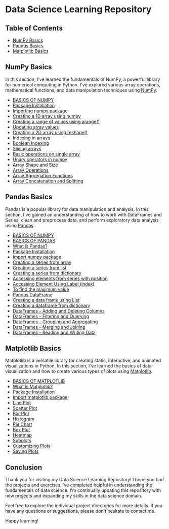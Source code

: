 # Data Science Learning Repository

## Table of Contents
- [NumPy Basics](#numpy-basics)
- [Pandas Basics](#pandas-basics)
- [Matplotlib Basics](#matplotlib-basics)

## NumPy Basics <a name="numpy-basics"></a>

In this section, I've learned the fundamentals of NumPy, a powerful library for numerical computing in Python. I've explored various array operations, mathematical functions, and data manipulation techniques using [NumPy](https://github.com/jkbarathkumar/new/blob/main/2.%20numpy.md).

- [BASICS OF NUMPY](https://github.com/jkbarathkumar/new/blob/main/2.%20numpy.md#basics-of-numpy)
- [Package Installation](https://github.com/jkbarathkumar/new/blob/main/2.%20numpy.md#package-installation)
- [Importing numpy package](https://github.com/jkbarathkumar/new/blob/main/2.%20numpy.md#importing-numpy-package)
- [Creating a 1D array using numpy](https://github.com/jkbarathkumar/new/blob/main/2.%20numpy.md#creating-a-1d-array-using-numpy)
- [Creating a range of values using arange()](https://github.com/jkbarathkumar/new/blob/main/2.%20numpy.md#creating-a-range-of-values-using-arange)
- [Updating array values](https://github.com/jkbarathkumar/new/blob/main/2.%20numpy.md#updating-array-values)
- [Creating a 2D array using reshape()](https://github.com/jkbarathkumar/new/blob/main/2.%20numpy.md#creating-a-2d-array-using-reshape)
- [Indexing in arrays](https://github.com/jkbarathkumar/new/blob/main/2.%20numpy.md#indexing-in-arrays)
- [Boolean Indexing](https://github.com/jkbarathkumar/new/blob/main/2.%20numpy.md#boolean-indexing)
- [Slicing arrays](https://github.com/jkbarathkumar/new/blob/main/2.%20numpy.md#slicing-arrays)
- [Basic operations on single array](https://github.com/jkbarathkumar/new/blob/main/2.%20numpy.md#basic-operations-on-single-array)
- [Unary operators in numpy](https://github.com/jkbarathkumar/new/blob/main/2.%20numpy.md#unary-operators-in-numpy)
- [Array Shape and Size](https://github.com/jkbarathkumar/new/blob/main/2.%20numpy.md#array-shape-and-size)
- [Array Operations](https://github.com/jkbarathkumar/new/blob/main/2.%20numpy.md#array-operations)
- [Array Aggregation Functions](https://github.com/jkbarathkumar/new/blob/main/2.%20numpy.md#array-aggregation-functions)
- [Array Concatenation and Splitting](https://github.com/jkbarathkumar/new/blob/main/2.%20numpy.md#array-concatenation-and-splitting)

## Pandas Basics <a name="pandas-basics"></a>

Pandas is a popular library for data manipulation and analysis. In this section, I've gained an understanding of how to work with DataFrames and Series, clean and preprocess data, and perform exploratory data analysis using [Pandas](https://github.com/jkbarathkumar/new/blob/main/1.%20pandas.md).

- [BASICS OF NUMPY](https://github.com/jkbarathkumar/new/blob/main/1.%20pandas.md#basics-of-numpy)
- [BASICS OF PANDAS](https://github.com/jkbarathkumar/new/blob/main/1.%20pandas.md#basics-of-pandas)
- [What is Pandas?](https://github.com/jkbarathkumar/new/blob/main/1.%20pandas.md#what-is-pandas)
- [Package Installation](https://github.com/jkbarathkumar/new/blob/main/1.%20pandas.md#package-installation)
- [Import numpy package](https://github.com/jkbarathkumar/new/blob/main/1.%20pandas.md#import-numpy-package)
- [Creating a series from array](https://github.com/jkbarathkumar/new/blob/main/1.%20pandas.md#creating-a-series-from-array)
- [Creating a series from list](https://github.com/jkbarathkumar/new/blob/main/1.%20pandas.md#creating-a-series-from-list)
- [Creating a series from dictionary](https://github.com/jkbarathkumar/new/blob/main/1.%20pandas.md#creating-a-series-from-dictionary)
- [Accessing elements from series with position](https://github.com/jkbarathkumar/new/blob/main/1.%20pandas.md#accessing-elements-from-series-with-position)
- [Accessing Element Using Label (index)](https://github.com/jkbarathkumar/new/blob/main/1.%20pandas.md#accessing-element-using-label-index)
- [To find the maximum value](https://github.com/jkbarathkumar/new/blob/main/1.%20pandas.md#to-find-maximum-value)
- [Pandas DataFrame](https://github.com/jkbarathkumar/new/blob/main/1.%20pandas.md#pandas-dataframe)
- [Creating a data frame using List](https://github.com/jkbarathkumar/new/blob/main/1.%20pandas.md#creating-a-data-frame-using-list)
- [Creating a dataframe from dictionary](https://github.com/jkbarathkumar/new/blob/main/1.%20pandas.md#creating-a-dataframe-from-dictionary)
- [DataFrames - Adding and Deleting Columns](https://github.com/jkbarathkumar/new/blob/main/1.%20pandas.md#dataframes-adding-and-deleting-columns)
- [DataFrames - Filtering and Querying](https://github.com/jkbarathkumar/new/blob/main/1.%20pandas.md#dataframes-filtering-and-querying)
- [DataFrames - Grouping and Aggregating](https://github.com/jkbarathkumar/new/blob/main/1.%20pandas.md#dataframes-grouping-and-aggregating)
- [DataFrames - Merging and Joining](https://github.com/jkbarathkumar/new/blob/main/1.%20pandas.md#dataframes-merging-and-joining)
- [DataFrames - Reading and Writing Data](https://github.com/jkbarathkumar/new/blob/main/1.%20pandas.md#dataframes-reading-and-writing-data)

## Matplotlib Basics <a name="matplotlib-basics"></a>

Matplotlib is a versatile library for creating static, interactive, and animated visualizations in Python. In this section, I've learned the basics of data visualization and how to create various types of plots using [Matplotlib](https://github.com/jkbarathkumar/new/blob/main/3.%20matplotlib.md).

- [BASICS OF MATPLOTLIB](https://github.com/jkbarathkumar/new/blob/main/3.%20matplotlib.md#basics-of-matplotlib)
 - [What is Matplotlib?](https://github.com/jkbarathkumar/new/blob/main/3.%20matplotlib.md#what-is-matplotlib)
  - [Package Installation](https://github.com/jkbarathkumar/new/blob/main/3.%20matplotlib.md#package-installation)
  - [Import matplotlib package](https://github.com/jkbarathkumar/new/blob/main/3.%20matplotlib.md#import-matplotlib-package)
  - [Line Plot](https://github.com/jkbarathkumar/new/blob/main/3.%20matplotlib.md#line-plot)
  - [Scatter Plot](https://github.com/jkbarathkumar/new/blob/main/3.%20matplotlib.md#scatter-plot)
  - [Bar Plot](https://github.com/jkbarathkumar/new/blob/main/3.%20matplotlib.md#bar-plot)
  - [Histogram](https://github.com/jkbarathkumar/new/blob/main/3.%20matplotlib.md#histogram)
  - [Pie Chart](https://github.com/jkbarathkumar/new/blob/main/3.%20matplotlib.md#pie-chart)
  - [Box Plot](https://github.com/jkbarathkumar/new/blob/main/3.%20matplotlib.md#box-plot)
  - [Heatmap](https://github.com/jkbarathkumar/new/blob/main/3.%20matplotlib.md#heatmap)
  - [Subplots](https://github.com/jkbarathkumar/new/blob/main/3.%20matplotlib.md#subplots)
  - [Customizing Plots](https://github.com/jkbarathkumar/new/blob/main/3.%20matplotlib.md#customizing-plots)
  - [Saving Plots](https://github.com/jkbarathkumar/new/blob/main/3.%20matplotlib.md#saving-plots)

## Conclusion

Thank you for visiting my Data Science Learning Repository! I hope you find the projects and exercises I've completed helpful in understanding the fundamentals of data science. I'm continually updating this repository with new projects and expanding my skills in the data science domain.

Feel free to explore the individual project directories for more details. If you have any questions or suggestions, please don't hesitate to contact me.

Happy learning!

[//]: # (Add your contact information or social media links here if you'd like to share them.)
